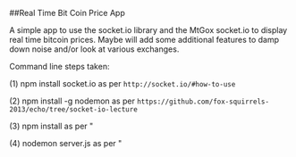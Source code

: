 ##Real Time Bit Coin Price App

A simple app to use the socket.io library and the MtGox socket.io to
display real time bitcoin prices. Maybe will add some additional
features to damp down noise and/or look at various exchanges.

Command line steps taken:

(1) npm install socket.io as per `http://socket.io/#how-to-use`

(2) npm install -g nodemon as per `https://github.com/fox-squirrels-2013/echo/tree/socket-io-lecture`

(3) npm install as per "

(4) nodemon server.js as per "


